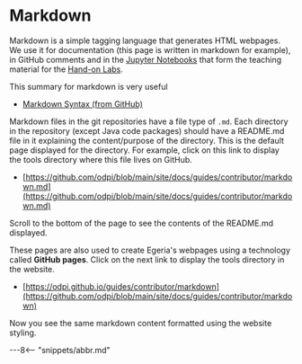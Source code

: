 <!-- SPDX-License-Identifier: CC-BY-4.0 -->
<!-- Copyright Contributors to the ODPi Egeria project 2020. -->

# Markdown

Markdown is a simple tagging language that generates HTML webpages.
We use it for documentation (this page is written in markdown for example), in GitHub comments and
in the [Jupyter Notebooks](/education/tutorialsjupyter-tutorial/overview) that form the teaching material for the
[Hand-on Labs](/education/open-metadata-labs).

This summary for markdown is very useful

* [Markdown Syntax (from GitHub)](https://guides.github.com/pdfs/markdown-cheatsheet-online.pdf)

Markdown files in the git repositories have a file type of `.md`.  Each directory in the repository
(except Java code packages) should have a README.md file in it explaining the content/purpose
of the directory.  This is the default page displayed for the directory.  For example,
click on this link to display the tools directory where this file lives on GitHub.

* [https://github.com/odpi/blob/main/site/docs/guides/contributor/markdown.md](https://github.com/odpi/blob/main/site/docs/guides/contributor/markdown.md)

Scroll to the bottom of the page to see the contents of the README.md displayed.

These pages are also used to create Egeria's webpages using a technology called **GitHub pages**.
Click on the next link to display the tools directory in the website.

* [https://odpi.github.io/guides/contributor/markdown](https://github.com/odpi/blob/main/site/docs/guides/contributor/markdown)

Now you see the same markdown content formatted using the website styling.

---8<-- "snippets/abbr.md"
